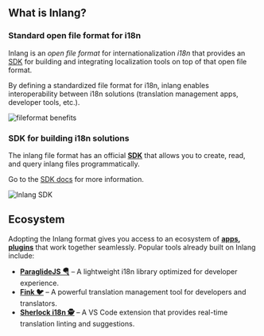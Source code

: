 ## What is Inlang?

### Standard open file format for i18n

Inlang is an *open file format* for internationalization *i18n* that provides an [SDK](https://github.com/opral/inlang-sdk) for building and integrating localization tools on top of that open file format.

By defining a standardized file format for i18n, inlang enables interoperability between i18n solutions (translation management apps, developer tools, etc.).

![fileformat benefits](https://cdn.jsdelivr.net/gh/opral/monorepo@latest/inlang/packages/website/src/pages/index/assets/fileformatbenefits.png)

### SDK for building i18n solutions

The inlang file format has an official **[SDK](https://github.com/opral/inlang-sdk)** that allows you to create, read, and query inlang files programmatically.

Go to the [SDK docs](https://github.com/opral/inlang-sdk) for more information.

![Inlang SDK](https://cdn.jsdelivr.net/gh/opral/monorepo/inlang/packages/sdk/assets/open-file.svg)

## Ecosystem

Adopting the Inlang format gives you access to an ecosystem of **[apps](https://inlang.com/c/apps), [plugins](https://inlang.com/c/plugins)** that work together seamlessly. Popular tools already built on Inlang include:

- **[ParaglideJS 🪂](https://inlang.com/m/gerre34r/library-inlang-paraglideJs)** – A lightweight i18n library optimized for developer experience.
- **[Fink 🐦](https://fink2.onrender.com/)** – A powerful translation management tool for developers and translators.
- **[Sherlock i18n 🕵️](https://marketplace.visualstudio.com/items?itemName=inlang.vs-code-extension)** – A VS Code extension that provides real-time translation linting and suggestions.

